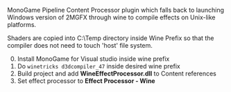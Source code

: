 MonoGame Pipeline Content Processor plugin which falls back to launching Windows version of 2MGFX through wine to compile effects on Unix-like platforms.

Shaders are copied into C:\Temp directory inside Wine Prefix so that the compiler does not need to touch 'host' file system.

0. Install MonoGame for Visual studio inside wine prefix
1. Do `winetricks d3dcompiler_47` inside desired wine prefix
2. Build project and add **WineEffectProcessor.dll** to Content references
3. Set effect processor to **Effect Processor - Wine**